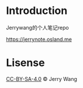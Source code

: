 # Introduction

Jerrywang的个人笔记repo

<https://jerrynote.osland.me>

# Lisense

[CC-BY-SA-4.0](https://github.com/Jerrywang959/jerrywang_note/blob/master/LICENSE) © Jerry Wang